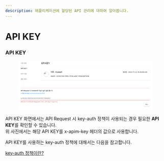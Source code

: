 ```yaml
---
description: 애플리케이션에 할당된 API 관리에 대하여 알아봅니다.
---
```


# API KEY

### API KEY

<figure><img src="../../.gitbook/assets/image (3).png" alt=""><figcaption></figcaption></figure>

API KEY 화면에서는 API Request 시 key-auth 정책이 사용되는 경우 필요한 **API KEY**를 확인할 수 있습니다.\
위 사진에서는 해당 API KEY를 x-apim-key 헤더의 값으로 사용합니다.

API KEY를 사용하는 key-auth 정책에 대해서는 다음을 참고합니다.

[key-auth 정책이란?](../../apim-console/apim-manage/api-key.md#api-key-auth)

